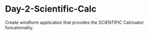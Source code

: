 # Day-2-Scientific-Calc
Create windform application that provides the SCIENTIFIC Calcluator funcationality.

